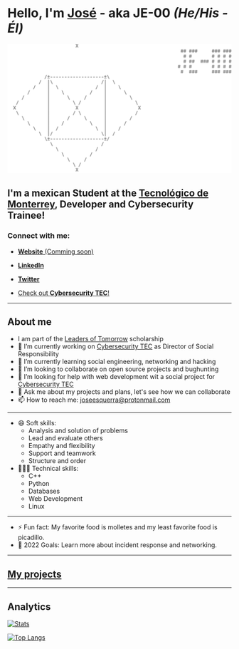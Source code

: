 # Hello, I'm [José](https://www.linkedin.com/in/jose-esquerra/) - aka JE-00 *(He/His - Él)*

![JE-00](logoconnombre.png "JE-00")

## I'm a mexican Student at the [Tecnológico de Monterrey](https://github.com/tecnologico-de-monterrey-oficial), Developer and Cybersecurity Trainee!

### Connect with me:

- [**Website** (Comming soon)](https://www.joseesquerra.com)

- [**LinkedIn**](https://www.linkedin.com/in/jose-esquerra/)

- [**Twitter**](https://twitter.com/jose_esquerra)


- [Check out **Cybersecurity TEC**!](https://linktr.ee/cybersecurity.mty)

---
## About me

- I am part of the [Leaders of Tomorrow](http://lideresdelmanana.itesm.mx/) scholarship
- 🔭 I’m currently working on [Cybersecurity TEC](https://linktr.ee/cybersecurity.mty) as Director of Social Responsibility
- 🌱 I’m currently learning social engineering, networking and hacking
- 👯 I’m looking to collaborate on open source projects and bughunting
- 🤔 I’m looking for help with web development wit a social project for [Cybersecurity TEC](https://linktr.ee/cybersecurity.mty)
- 💬 Ask me about my projects and plans, let's see how we can collaborate
- 📫 How to reach me: <joseesquerra@protonmail.com>

----

- 😄 Soft skills:
  -  Analysis and solution of problems
  -  Lead and evaluate others
  -  Empathy and flexibility
  -  Support and teamwork
  -  Structure and order
- 👨🏻‍💻 Technical skills:
  -  C++
  -  Python
  -  Databases
  -  Web Development
  -  Linux

---

- ⚡ Fun fact: My favorite food is molletes and my least favorite food is picadillo.
- 🥅 2022 Goals: Learn more about incident response and networking.

---
## [My projects](https://github.com/stars/JE-00/lists/my-favorites)
---

## Analytics

[![Stats](https://github-readme-stats.vercel.app/api?username=JE-00&count_private=true&show_icons=true&theme=github_dark)](https://github.com/anuraghazra/github-readme-stats)

[![Top Langs](https://github-readme-stats.vercel.app/api/top-langs/?username=JE-00&layout=compact&theme=github_dark)](https://github.com/anuraghazra/github-readme-stats)
<!-- 
[![TryHackMe](https://tryhackme.com/badge/485981)] -->
